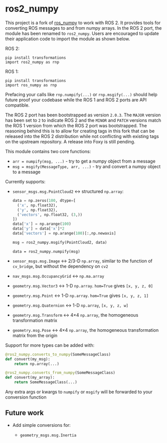 # ros2_numpy
This project is a fork of [ros_numpy](https://github.com/eric-wieser/ros_numpy)
to work with ROS 2. It provides tools for converting ROS messages to and from
numpy arrays. In the ROS 2 port, the module has been renamed to
`ros2_numpy`. Users are encouraged to update their application code to import
the module as shown below.

ROS 2:

```
pip install transformations
import ros2_numpy as rnp
```

ROS 1:

```
pip install transformations
import ros_numpy as rnp
```

Prefacing your calls like `rnp.numpify(...)` or `rnp.msgify(...)` should help
future proof your codebase while the ROS 1 and ROS 2 ports are API compatible.

The ROS 2 port has been bootstrapped as version `2.0.3`. The `MAJOR`
version has been set to `2` to indicate ROS 2 and the `MINOR` and `PATCH`
versions match the ROS 1 version from which the ROS 2 port was
bootstrapped. The reasoning behind this is to allow for creating tags in this
fork that can be released into the ROS 2 distribution while not conflicting
with existing tags on the upstream repository. A release into Foxy is still
pending.

This module contains two core functions:

* `arr = numpify(msg, ...)` - try to get a numpy object from a message
* `msg = msgify(MessageType, arr, ...)` - try and convert a numpy object to a message

Currently supports:

* `sensor_msgs.msg.PointCloud2` &harr; structured `np.array`:

   ```python
   data = np.zeros(100, dtype=[
     ('x', np.float32),
     ('y', np.float32),
     ('vectors', np.float32, (3,))
   ])
   data['x'] = np.arange(100)
   data['y'] = data['x']*2
   data['vectors'] = np.arange(100)[:,np.newaxis]

   msg = ros2_numpy.msgify(PointCloud2, data)
   ```

   ```
   data = ros2_numpy.numpify(msg)
   ```

* `sensor_msgs.msg.Image` &harr; 2/3-D `np.array`, similar to the function of `cv_bridge`, but without the dependency on `cv2`
* `nav_msgs.msg.OccupancyGrid` &harr; `np.ma.array`
* `geometry.msg.Vector3` &harr; 1-D `np.array`. `hom=True` gives `[x, y, z, 0]`
* `geometry.msg.Point` &harr; 1-D `np.array`. `hom=True` gives `[x, y, z, 1]`
* `geometry.msg.Quaternion` &harr; 1-D `np.array`, `[x, y, z, w]`
* `geometry.msg.Transform` &harr; 4&times;4 `np.array`, the homogeneous transformation matrix
* `geometry.msg.Pose` &harr; 4&times;4 `np.array`, the homogeneous transformation matrix from the origin

Support for more types can be added with:

```python
@ros2_numpy.converts_to_numpy(SomeMessageClass)
def convert(my_msg):
    return np.array(...)

@ros2_numpy.converts_from_numpy(SomeMessageClass)
def convert(my_array):
    return SomeMessageClass(...)
```

Any extra args or kwargs to `numpify` or `msgify` will be forwarded to your conversion function


## Future work

* Add simple conversions for:

  * `geometry_msgs.msg.Inertia`

